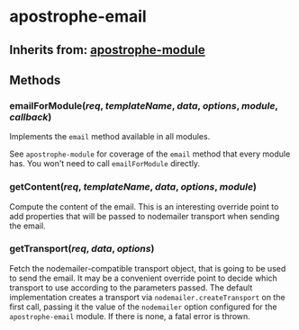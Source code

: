 # apostrophe-email
## Inherits from: [apostrophe-module](./apostrophe-module/README.md)

## Methods
### emailForModule(*req*, *templateName*, *data*, *options*, *module*, *callback*)
Implements the `email` method available in all modules.

See `apostrophe-module` for coverage of the `email` method that
every module has. You won't need to call `emailForModule` directly.
### getContent(*req*, *templateName*, *data*, *options*, *module*)
Compute the content of the email. This is an interesting override point
to add properties that will be passed to nodemailer transport when
sending the email.
### getTransport(*req*, *data*, *options*)
Fetch the nodemailer-compatible transport object, that is going to be
used to send the email. It may be a convenient override point to decide
which transport to use according to the parameters passed. The default
implementation creates a transport via `nodemailer.createTransport`
on the first call, passing it the value of the `nodemailer` option
configured for the `apostrophe-email` module. If there is none,
a fatal error is thrown.
